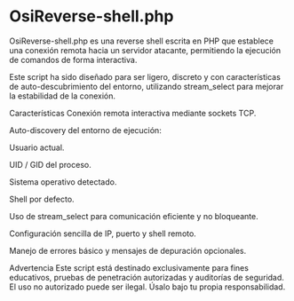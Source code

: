 OsiReverse-shell.php
=====================

OsiReverse-shell.php es una reverse shell escrita en PHP que establece una conexión remota hacia un servidor atacante, permitiendo la ejecución de comandos de forma interactiva.

Este script ha sido diseñado para ser ligero, discreto y con características de auto-descubrimiento del entorno, utilizando stream_select para mejorar la estabilidad de la conexión.

Características
Conexión remota interactiva mediante sockets TCP.

Auto-discovery del entorno de ejecución:

Usuario actual.

UID / GID del proceso.

Sistema operativo detectado.

Shell por defecto.

Uso de stream_select para comunicación eficiente y no bloqueante.

Configuración sencilla de IP, puerto y shell remoto.

Manejo de errores básico y mensajes de depuración opcionales.

Advertencia
Este script está destinado exclusivamente para fines educativos, pruebas de penetración autorizadas y auditorías de seguridad.
El uso no autorizado puede ser ilegal. Úsalo bajo tu propia responsabilidad.
